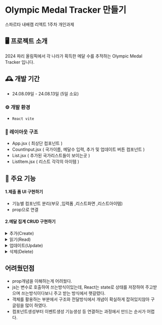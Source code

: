 # Olympic Medal Tracker 만들기
스파르타 내배캠 리엑트 1주차 개인과제

## 🖥️ 프로젝트 소개
2024 파리 올림픽에서 각 나라가 획득한 메달 수를 추적하는 Olympic Medal Tracker 입니다.

## 🕰️ 개발 기간
* 24.08.09일 - 24.08.13일 (5일 소요)

### ⚙️ 개발 환경
- `React vite`

### 📌 레이아웃 구조
- App.jsx ( 최상단 컴포넌트 )
- CountInput.jsx ( 국가이름, 메달수 입력, 추가 및 업데이트 버튼 컴포넌트 )
- List.jsx ( 추가된 국가리스트들이 보이는곳 )
- ListItem.jsx ( 리스트 각각의 아이템 )

## 📌 주요 기능
#### 1.제출 폼 UI 구현하기
- 기능별 컴포넌트 분리(부모 ,입력폼 ,리스트화면 ,리스트아이템)
- prop으로 연결

#### 2.메달 집계 CRUD 구현하기
<details>
    <summary>추가(Create)</summary>
- 새로운 나라와 그 나라가 획득한 메달 수 입력값 전달받아 데이터 추가<br/>
- 기존에 추가된 나라 데이터가 있으면 중복처리<br/>
- 추가 후 입력란 모두 리셋
</details>
<details>
    <summary>읽기(Read)</summary>
- 나라별 메달 집계 리스트 표출<br/>
- 내림차순 정렬
</details>
<details>
    <summary>업데이트(Update)</summary>
- 기존에 추가된 나라의 메달 수를 수정<br/>
- 새로운 데이터 입력 후 업데이트 클릭시 예외처리
</details>
<details>
    <summary>삭제(Delete)</summary>
- 선택한 나라 정보를 삭제
</details>



## 어려웠던점
- prop개념을 이해하는게 어려웠다. 
- js는 변수로 호출하여 쓰는방식이있는데, React는 state로 상태를 저장하여 주고받으며 쓰는방식이다보니 주고 받는 방식에서 햇갈렸다.
- 객체를 활용하는 부분에서 구조와 전달방식에서 개념이 확실하게 잡혀있지않아 구글링을 많이 하였다.
- 컴포넌트생성부터 이벤트생성 기능생성 등 연결하는 과정에서 만드는 순서가 어렵다. 
